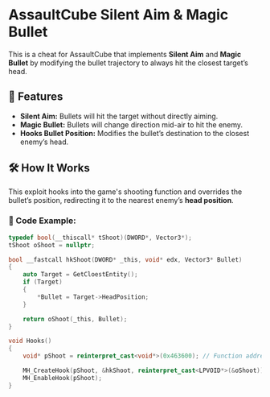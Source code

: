 # AssaultCube Silent Aim & Magic Bullet

This is a cheat for AssaultCube that implements **Silent Aim** and **Magic Bullet** by modifying the bullet trajectory to always hit the closest target’s head.

## 🚀 Features
- **Silent Aim:** Bullets will hit the target without directly aiming.
- **Magic Bullet:** Bullets will change direction mid-air to hit the enemy.
- **Hooks Bullet Position:** Modifies the bullet’s destination to the closest enemy’s head.

## 🛠️ How It Works
This exploit hooks into the game's shooting function and overrides the bullet’s position, redirecting it to the nearest enemy’s **head position**.

### 🔧 Code Example:
```cpp
typedef bool(__thiscall* tShoot)(DWORD*, Vector3*);
tShoot oShoot = nullptr;

bool __fastcall hkShoot(DWORD* _this, void* edx, Vector3* Bullet)
{
    auto Target = GetCloestEntity();
    if (Target)
    {
        *Bullet = Target->HeadPosition;
    }

    return oShoot(_this, Bullet);
}

void Hooks()
{
    void* pShoot = reinterpret_cast<void*>(0x463600); // Function address

    MH_CreateHook(pShoot, &hkShoot, reinterpret_cast<LPVOID*>(&oShoot));
    MH_EnableHook(pShoot);
}
